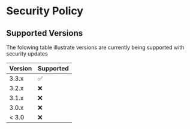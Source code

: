 # Security Policy

## Supported Versions

The folowing table illustrate versions are currently being supported with security updates

| Version | Supported          |
| ------- | ------------------ |
| 3.3.x   | :white_check_mark: |
| 3.2.x   | :x:                |
| 3.1.x   | :x:                |
| 3.0.x   | :x: |
| < 3.0   | :x:                |


